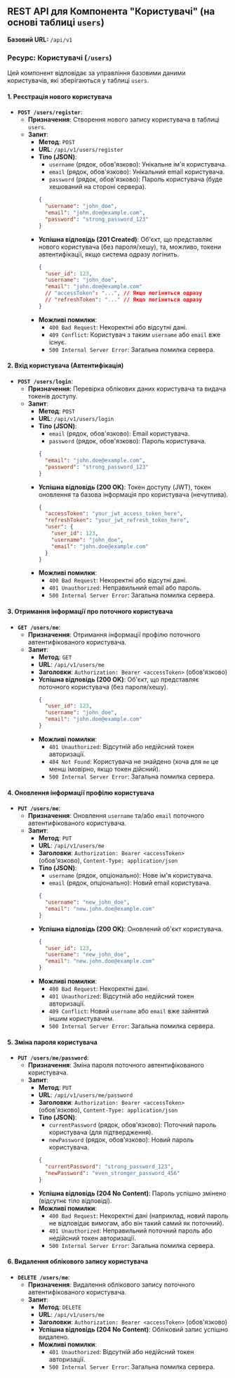 ## REST API для Компонента "Користувачі" (на основі таблиці `users`)

**Базовий URL:** `/api/v1`

### Ресурс: Користувачі (`/users`)

Цей компонент відповідає за управління базовими даними користувачів, які зберігаються у таблиці `users`.

#### 1. Реєстрація нового користувача

* **`POST /users/register`**:
    * **Призначення**: Створення нового запису користувача в таблиці `users`.
    * **Запит**:
        * **Метод**: `POST`
        * **URL**: `/api/v1/users/register`
        * **Тіло (JSON)**:
            * `username` (рядок, обов'язково): Унікальне ім'я користувача.
            * `email` (рядок, обов'язково): Унікальний email користувача.
            * `password` (рядок, обов'язково): Пароль користувача (буде хешований на стороні сервера).
            ```json
            {
              "username": "john_doe",
              "email": "john.doe@example.com",
              "password": "strong_password_123"
            }
            ```
        * **Успішна відповідь (201 Created)**: Об'єкт, що представляє нового користувача (без пароля/хешу), та, можливо, токени автентифікації, якщо система одразу логінить.
            ```json
            {
              "user_id": 123,
              "username": "john_doe",
              "email": "john.doe@example.com"
              // "accessToken": "...", // Якщо логіниться одразу
              // "refreshToken": "..." // Якщо логіниться одразу
            }
            ```
        * **Можливі помилки**:
            * `400 Bad Request`: Некоректні або відсутні дані.
            * `409 Conflict`: Користувач з таким `username` або `email` вже існує.
            * `500 Internal Server Error`: Загальна помилка сервера.

#### 2. Вхід користувача (Автентифікація)

* **`POST /users/login`**:
    * **Призначення**: Перевірка облікових даних користувача та видача токенів доступу.
    * **Запит**:
        * **Метод**: `POST`
        * **URL**: `/api/v1/users/login`
        * **Тіло (JSON)**:
            * `email` (рядок, обов'язково): Email користувача.
            * `password` (рядок, обов'язково): Пароль користувача.
            ```json
            {
              "email": "john.doe@example.com",
              "password": "strong_password_123"
            }
            ```
        * **Успішна відповідь (200 OK)**: Токен доступу (JWT), токен оновлення та базова інформація про користувача (нечутлива).
            ```json
            {
              "accessToken": "your_jwt_access_token_here",
              "refreshToken": "your_jwt_refresh_token_here",
              "user": {
                "user_id": 123,
                "username": "john_doe",
                "email": "john.doe@example.com"
              }
            }
            ```
        * **Можливі помилки**:
            * `400 Bad Request`: Некоректні або відсутні дані.
            * `401 Unauthorized`: Неправильний email або пароль.
            * `500 Internal Server Error`: Загальна помилка сервера.

#### 3. Отримання інформації про поточного користувача

* **`GET /users/me`**:
    * **Призначення**: Отримання інформації профілю поточного автентифікованого користувача.
    * **Запит**:
        * **Метод**: `GET`
        * **URL**: `/api/v1/users/me`
        * **Заголовки**: `Authorization: Bearer <accessToken>` (обов'язково)
        * **Успішна відповідь (200 OK)**: Об'єкт, що представляє поточного користувача (без пароля/хешу).
            ```json
            {
              "user_id": 123,
              "username": "john_doe",
              "email": "john.doe@example.com"
            }
            ```
        * **Можливі помилки**:
            * `401 Unauthorized`: Відсутній або недійсний токен авторизації.
            * `404 Not Found`: Користувача не знайдено (хоча для `me` це менш імовірно, якщо токен дійсний).
            * `500 Internal Server Error`: Загальна помилка сервера.

#### 4. Оновлення інформації профілю користувача

* **`PUT /users/me`**:
    * **Призначення**: Оновлення `username` та/або `email` поточного автентифікованого користувача.
    * **Запит**:
        * **Метод**: `PUT`
        * **URL**: `/api/v1/users/me`
        * **Заголовки**: `Authorization: Bearer <accessToken>` (обов'язково), `Content-Type: application/json`
        * **Тіло (JSON)**:
            * `username` (рядок, опціонально): Нове ім'я користувача.
            * `email` (рядок, опціонально): Новий email користувача.
            ```json
            {
              "username": "new_john_doe",
              "email": "new.john.doe@example.com"
            }
            ```
        * **Успішна відповідь (200 OK)**: Оновлений об'єкт користувача.
            ```json
            {
              "user_id": 123,
              "username": "new_john_doe",
              "email": "new.john.doe@example.com"
            }
            ```
        * **Можливі помилки**:
            * `400 Bad Request`: Некоректні дані.
            * `401 Unauthorized`: Відсутній або недійсний токен авторизації.
            * `409 Conflict`: Новий `username` або `email` вже зайнятий іншим користувачем.
            * `500 Internal Server Error`: Загальна помилка сервера.

#### 5. Зміна пароля користувача

* **`PUT /users/me/password`**:
    * **Призначення**: Зміна пароля поточного автентифікованого користувача.
    * **Запит**:
        * **Метод**: `PUT`
        * **URL**: `/api/v1/users/me/password`
        * **Заголовки**: `Authorization: Bearer <accessToken>` (обов'язково), `Content-Type: application/json`
        * **Тіло (JSON)**:
            * `currentPassword` (рядок, обов'язково): Поточний пароль користувача (для підтвердження).
            * `newPassword` (рядок, обов'язково): Новий пароль користувача.
            ```json
            {
              "currentPassword": "strong_password_123",
              "newPassword": "even_stronger_password_456"
            }
            ```
        * **Успішна відповідь (204 No Content)**: Пароль успішно змінено (відсутнє тіло відповіді).
        * **Можливі помилки**:
            * `400 Bad Request`: Некоректні дані (наприклад, новий пароль не відповідає вимогам, або він такий самий як поточний).
            * `401 Unauthorized`: Неправильний поточний пароль або недійсний токен авторизації.
            * `500 Internal Server Error`: Загальна помилка сервера.

#### 6. Видалення облікового запису користувача

* **`DELETE /users/me`**:
    * **Призначення**: Видалення облікового запису поточного автентифікованого користувача.
    * **Запит**:
        * **Метод**: `DELETE`
        * **URL**: `/api/v1/users/me`
        * **Заголовки**: `Authorization: Bearer <accessToken>` (обов'язково)
        * **Успішна відповідь (204 No Content)**: Обліковий запис успішно видалено.
        * **Можливі помилки**:
            * `401 Unauthorized`: Відсутній або недійсний токен авторизації.
            * `500 Internal Server Error`: Загальна помилка сервера.
